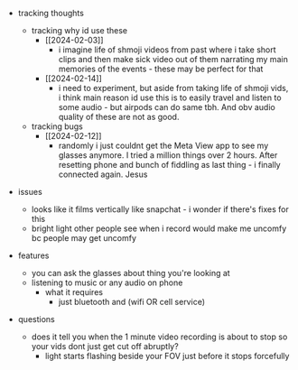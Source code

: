  * tracking thoughts
    * tracking why id use these
      * [[2024-02-03]]
        * i imagine life of shmoji videos from past where i take short clips and then make sick video out of them narrating my main memories of the events - these may be perfect for that
      * [[2024-02-14]]
        * i need to experiment, but aside from taking life of shmoji vids, i think main reason id use this is to easily travel and listen to some audio - but airpods can do same tbh. And obv audio quality of these are not as good.
    * tracking bugs
      * [[2024-02-12]]
        * randomly i just couldnt get the Meta View app to see my glasses anymore. I tried a million things over 2 hours. After resetting phone and bunch of fiddling as last thing - i finally connected again. Jesus

  * issues
    * looks like it films vertically like snapchat - i wonder if there's fixes for this
    * bright light other people see when i record would make me uncomfy bc people may get uncomfy
  * features
    * you can ask the glasses about thing you're looking at
    * listening to music or any audio on phone
      * what it requires
        * just bluetooth and (wifi OR cell service)
  * questions
    * does it tell you when the 1 minute video recording is about to stop so your vids dont just get cut off abruptly?
      * light starts flashing beside your FOV just before it stops forcefully